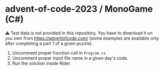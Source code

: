# advent-of-code-2023 / MonoGame (C#)

⚠️ Test data is not provided in this repository. You have to download it on you own from https://adventofcode.com/ (some examples are available only after completing a part 1 of a given puzzle).

1. Uncomment proper function call in `Program.cs`.
2. Uncomment proper input file name in a given day's code.
3. Run the solution inside Rider. 
